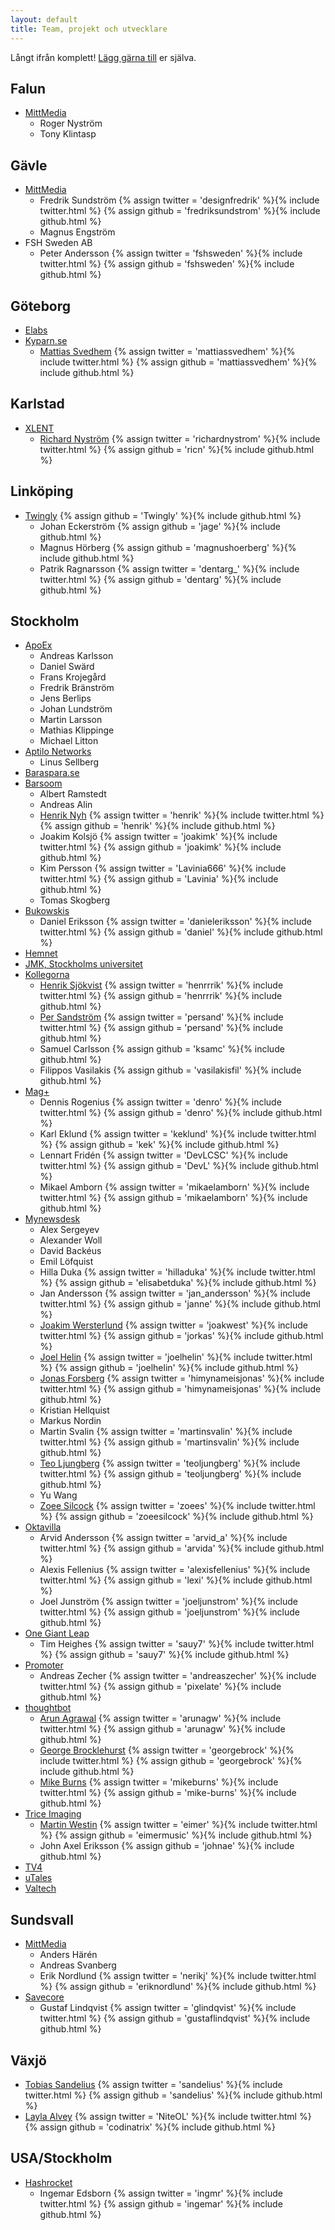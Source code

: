 ```yaml
---
layout: default
title: Team, projekt och utvecklare
---
```


Långt ifrån komplett! [Lägg gärna till](https://github.com/rails-se/rails-se.github.com/edit/master/directory.md) er själva.

<!--

  Håll gärna bokstavsordning på orter, sen team, sen personer (förnamn, sen efternamn).

  Jekyll/Maruku är dåligt på nästlade listor, därav vanlig HTML. :(

-->

## Falun

<ul>
  <li>
    <a href="http://mittmedia.se">MittMedia</a>
    <ul>
      <li>Roger Nyström</li>
      <li>Tony Klintasp</li>
     </ul>
  </li>
</ul>

## Gävle

<ul>
  <li>
    <a href="http://mittmedia.se">MittMedia</a>
    <ul>
      <li>
        Fredrik Sundström
        {% assign twitter = 'designfredrik' %}{% include twitter.html %}
        {% assign github = 'fredriksundstrom' %}{% include github.html %}
      </li>
      <li>Magnus Engström</li>
     </ul>
  </li>
  <li>
    <a>FSH Sweden AB</a>
    <ul>
      <li>
        Peter Andersson
        {% assign twitter = 'fshsweden' %}{% include twitter.html %}
        {% assign github = 'fshsweden' %}{% include github.html %}
      </li>
     </ul>
  </li>
</ul>

## Göteborg

<ul>

  <li>
    <a href="http://elabs.se">Elabs</a>
  </li>

  <li>
  <a href="http://kyparn.se">Kyparn.se</a>
  <ul>
    <li>
      <a href="http://mattiassvedhem.com/">Mattias Svedhem</a>
      {% assign twitter = 'mattiassvedhem' %}{% include twitter.html %}
      {% assign github = 'mattiassvedhem' %}{% include github.html %}
    </li>
  </ul>
  </li>
</ul>

## Karlstad

<ul>
  <li>
  <a href="http://xlent.se">XLENT</a>
  <ul>
    <li>
      <a href="http://rny.io/">Richard Nyström</a>
      {% assign twitter = 'richardnystrom' %}{% include twitter.html %}
      {% assign github = 'ricn' %}{% include github.html %}
    </li>
  </ul>
  </li>
</ul>

## Linköping

<ul>

  <li>
    <a href="http://www.twingly.com">Twingly</a>
    {% assign github = 'Twingly' %}{% include github.html %}
    <ul>
      <li>
        Johan Eckerström
        {% assign github = 'jage' %}{% include github.html %}
      </li>
      <li>
        Magnus Hörberg
        {% assign github = 'magnushoerberg' %}{% include github.html %}
      </li>
      <li>
        Patrik Ragnarsson
        {% assign twitter = 'dentarg_' %}{% include twitter.html %}
        {% assign github = 'dentarg' %}{% include github.html %}
      </li>
    </ul>
  </li>
</ul>

## Stockholm

<ul>

  <li>
    <a href="http://www.apoex.se.">ApoEx</a>
    <ul>
      <li>Andreas Karlsson</li>
      <li>Daniel Swärd</li>
      <li>Frans Krojegård</li>
      <li>Fredrik Bränström</li>
      <li>Jens Berlips</li>
      <li>Johan Lundström</li>
      <li>Martin Larsson</li>
      <li>Mathias Klippinge</li>
      <li>Michael Litton</li>
    </ul>
  </li>

  <li>
    <a href="http://www.aptilo.com">Aptilo Networks</a>
    <ul>
      <li>Linus Sellberg</li>
    </ul>
  </li>

  <li>
    <a href="https://baraspara.se/">Baraspara.se</a>
  </li>

  <li>
    <a href="http://barsoom.se">Barsoom</a>
    <ul>
      <li>Albert Ramstedt</li>
      <li>Andreas Alin</li>
      <li>
        <a href="http://henrik.nyh.se">Henrik Nyh</a>
        {% assign twitter = 'henrik' %}{% include twitter.html %}
        {% assign github = 'henrik' %}{% include github.html %}
      </li>
      <li>
        Joakim Kolsjö
        {% assign twitter = 'joakimk' %}{% include twitter.html %}
        {% assign github = 'joakimk' %}{% include github.html %}
      </li>
      <li>
        Kim Persson
        {% assign twitter = 'Lavinia666' %}{% include twitter.html %}
        {% assign github = 'Lavinia' %}{% include github.html %}
      </li>
      <li>Tomas Skogberg</li>
    </ul>
  </li>

  <li>
    <a href="http://bukowskis.com">Bukowskis</a>
    <ul>
      <li>
        Daniel Eriksson
        {% assign twitter = 'danieleriksson' %}{% include twitter.html %}
        {% assign github = 'daniel' %}{% include github.html %}
      </li>
    </ul>
  </li>

  <li>
    <a href="http://www.hemnet.se">Hemnet</a>
  </li>
  <li>
    <a href="http://www.jmkplay.se">JMK, Stockholms universitet</a>
  </li>
  <li>
    <a href="http://www.kollegorna.se">Kollegorna</a>
    <ul>
      <li>
        <a href="http://henriksjokvist.net">Henrik Sjökvist</a>
        {% assign twitter = 'henrrrik' %}{% include twitter.html %}
        {% assign github = 'henrrrik' %}{% include github.html %}
      </li>
      <li>
        <a href="http://www.helloper.com">Per Sandström</a>
          {% assign twitter = 'persand' %}{% include twitter.html %}
          {% assign github = 'persand' %}{% include github.html %}
      </li>
      <li>Samuel Carlsson
        {% assign github = 'ksamc' %}{% include github.html %}
      </li>
      <li>Filippos Vasilakis
        {% assign github = 'vasilakisfil' %}{% include github.html %}
      </li>
    </ul>
  </li>
  <li>
    <a href="http://www.magplus.com">Mag+</a>
    <ul>
      <li>
        Dennis Rogenius
        {% assign twitter = 'denro' %}{% include twitter.html %}
        {% assign github = 'denro' %}{% include github.html %}
      </li>
      <li>
        Karl Eklund
        {% assign twitter = 'keklund' %}{% include twitter.html %}
        {% assign github = 'kek' %}{% include github.html %}
      </li>
      <li>
        Lennart Fridén
        {% assign twitter = 'DevLCSC' %}{% include twitter.html %}
        {% assign github = 'DevL' %}{% include github.html %}
      </li>
      <li>
        Mikael Amborn
        {% assign twitter = 'mikaelamborn' %}{% include twitter.html %}
        {% assign github = 'mikaelamborn' %}{% include github.html %}
      </li>
    </ul>
  </li>

  <li>
    <a href="http://www.mynewsdesk.com">Mynewsdesk</a>
    <ul>
      <li>Alex Sergeyev</li>
      <li>Alexander Woll</li>
      <li>David Backéus</li>
      <li>Emil Löfquist</li>
      <li>Hilla Duka
        {% assign twitter = 'hilladuka' %}{% include twitter.html %}
        {% assign github = 'elisabetduka' %}{% include github.html %}
      </li>
      <li>Jan Andersson
        {% assign twitter = 'jan_andersson' %}{% include twitter.html %}
        {% assign github = 'janne' %}{% include github.html %}
      </li>
      <li>
        <a href="http://joakim-westerlund.se">Joakim Wersterlund</a>
        {% assign twitter = 'joakwest' %}{% include twitter.html %}
        {% assign github = 'jorkas' %}{% include github.html %}
      </li>
      <li>
        <a href="http://dribbble.com/joelhelin">Joel Helin</a>
        {% assign twitter = 'joelhelin' %}{% include twitter.html %}
        {% assign github = 'joelhelin' %}{% include github.html %}
      </li>
      <li>
        <a href="http://jonasforsberg.se">Jonas Forsberg</a>
        {% assign twitter = 'himynameisjonas' %}{% include twitter.html %}
        {% assign github = 'himynameisjonas' %}{% include github.html %}
      </li>
      <li>Kristian Hellquist</li>
      <li>Markus Nordin</li>
      <li>
        Martin Svalin
        {% assign twitter = 'martinsvalin' %}{% include twitter.html %}
        {% assign github = 'martinsvalin' %}{% include github.html %}
      </li>
      <li>
        <a href="http://teoljungberg.com">Teo Ljungberg</a>
        {% assign twitter = 'teoljungberg' %}{% include twitter.html %}
        {% assign github = 'teoljungberg' %}{% include github.html %}
      </li>
      <li>Yu Wang</li>
      <li>
        <a href="http://zoeetrope.com">Zoee Silcock</a>
        {% assign twitter = 'zoees' %}{% include twitter.html %}
        {% assign github = 'zoeesilcock' %}{% include github.html %}
      </li>
    </ul>
  </li>

  <li>
    <a href="http://oktavilla.se">Oktavilla</a>
    <ul>
      <li>
        Arvid Andersson
        {% assign twitter = 'arvid_a' %}{% include twitter.html %}
        {% assign github = 'arvida' %}{% include github.html %}
      </li>
      <li>
        Alexis Fellenius
        {% assign twitter = 'alexisfellenius' %}{% include twitter.html %}
        {% assign github = 'lexi' %}{% include github.html %}
      </li>
      <li>
        Joel Junström
        {% assign twitter = 'joeljunstrom' %}{% include twitter.html %}
        {% assign github = 'joeljunstrom' %}{% include github.html %}
      </li>
     </ul>
  </li>

  <li>
    <a href="http://onegiantleap.se">One Giant Leap</a>
    <ul>
      <li>
        Tim Heighes
        {% assign twitter = 'sauy7' %}{% include twitter.html %}
        {% assign github = 'sauy7' %}{% include github.html %}
      </li>
    </ul>
  </li>

  <li>
    <a href="http://www.promoterapp.com">Promoter</a>
    <ul>
      <li>
        Andreas Zecher
        {% assign twitter = 'andreaszecher' %}{% include twitter.html %}
        {% assign github = 'pixelate' %}{% include github.html %}
      </li>
    </ul>
  </li>

  <li>
    <a href="http://www.thoughtbot.se/">thoughtbot</a>
    <ul>
      <li>
        <a href="http://arun.im/">Arun Agrawal</a>
        {% assign twitter = 'arunagw' %}{% include twitter.html %}
        {% assign github = 'arunagw' %}{% include github.html %}
      </li>
      <li>
        <a href="http://georgebrock.com">George Brocklehurst</a>
        {% assign twitter = 'georgebrock' %}{% include twitter.html %}
        {% assign github = 'georgebrock' %}{% include github.html %}
      </li>
      <li>
        <a href="http://mike-burns.com/">Mike Burns</a>
        {% assign twitter = 'mikeburns' %}{% include twitter.html %}
        {% assign github = 'mike-burns' %}{% include github.html %}
      </li>
    </ul>
  </li>

  <li>
    <a href="http://www.triceimaging.com/">Trice Imaging</a>
    <ul>
      <li>
        <a href="http://eimermusic.com/">Martin Westin</a>
        {% assign twitter = 'eimer' %}{% include twitter.html %}
        {% assign github = 'eimermusic' %}{% include github.html %}
      </li>
      <li>
        John Axel Eriksson
        {% assign github = 'johnae' %}{% include github.html %}
      </li>
    </ul>
  </li>

  <li>
    <a href="http://www.tv4.se/">TV4</a>
  </li>

  <li>
    <a href="http://utales.com/">uTales</a>
  </li>

  <li>
    <a href="http://www.valtech.se">Valtech</a>
  </li>

</ul>

## Sundsvall

<ul>
<li>
  <a href="http://mittmedia.se">MittMedia</a>
  <ul>
    <li>Anders Härén</li>
    <li>Andreas Svanberg</li>
    <li>
      Erik Nordlund
      {% assign twitter = 'nerikj' %}{% include twitter.html %}
      {% assign github = 'eriknordlund' %}{% include github.html %}
    </li>
   </ul>
</li>
<li>
    <a href="http://savecore.se">Savecore</a>
    <ul>
      <li>
        Gustaf Lindqvist
        {% assign twitter = 'glindqvist' %}{% include twitter.html %}
        {% assign github = 'gustaflindqvist' %}{% include github.html %}
      </li>
     </ul>
  </li>
</ul>

## Växjö

<ul>
  <li>
    <a href="http://sandeli.us">Tobias Sandelius</a>
    {% assign twitter = 'sandelius' %}{% include twitter.html %}
    {% assign github = 'sandelius' %}{% include github.html %}
  </li>
  <li>
    <a href="http://midnightoil.se/">Layla Alvey</a>
    {% assign twitter = 'NiteOL' %}{% include twitter.html %}
    {% assign github = 'codinatrix' %}{% include github.html %}
  </li>
</ul>


## USA/Stockholm

<ul>
  <li>
    <a href="http://hashrocket.com/">Hashrocket</a>
    <ul>
      <li>
        Ingemar Edsborn
        {% assign twitter = 'ingmr' %}{% include twitter.html %}
        {% assign github = 'ingemar' %}{% include github.html %}
      </li>
    </ul>
  </li>
</ul>
